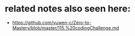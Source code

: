 # related notes also seen here:

- https://github.com/yuwen-c/Zero-to-Mastery/blob/master/115.%20codingChallenge.md
